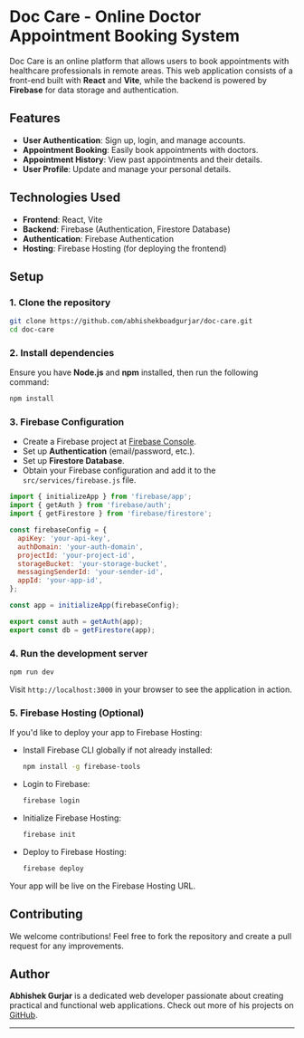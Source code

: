 

# Doc Care - Online Doctor Appointment Booking System

Doc Care is an online platform that allows users to book appointments with healthcare professionals in remote areas. This web application consists of a front-end built with **React** and **Vite**, while the backend is powered by **Firebase** for data storage and authentication.

## Features
- **User Authentication**: Sign up, login, and manage accounts.
- **Appointment Booking**: Easily book appointments with doctors.
- **Appointment History**: View past appointments and their details.
- **User Profile**: Update and manage your personal details.

## Technologies Used
- **Frontend**: React, Vite
- **Backend**: Firebase (Authentication, Firestore Database)
- **Authentication**: Firebase Authentication
- **Hosting**: Firebase Hosting (for deploying the frontend)



## Setup

### 1. Clone the repository

```bash
git clone https://github.com/abhishekboadgurjar/doc-care.git
cd doc-care
```

### 2. Install dependencies

Ensure you have **Node.js** and **npm** installed, then run the following command:

```bash
npm install
```

### 3. Firebase Configuration

- Create a Firebase project at [Firebase Console](https://console.firebase.google.com/).
- Set up **Authentication** (email/password, etc.).
- Set up **Firestore Database**.
- Obtain your Firebase configuration and add it to the `src/services/firebase.js` file.

```js
import { initializeApp } from 'firebase/app';
import { getAuth } from 'firebase/auth';
import { getFirestore } from 'firebase/firestore';

const firebaseConfig = {
  apiKey: 'your-api-key',
  authDomain: 'your-auth-domain',
  projectId: 'your-project-id',
  storageBucket: 'your-storage-bucket',
  messagingSenderId: 'your-sender-id',
  appId: 'your-app-id',
};

const app = initializeApp(firebaseConfig);

export const auth = getAuth(app);
export const db = getFirestore(app);
```

### 4. Run the development server

```bash
npm run dev
```

Visit `http://localhost:3000` in your browser to see the application in action.

### 5. Firebase Hosting (Optional)

If you'd like to deploy your app to Firebase Hosting:

- Install Firebase CLI globally if not already installed:

  ```bash
  npm install -g firebase-tools
  ```

- Login to Firebase:

  ```bash
  firebase login
  ```

- Initialize Firebase Hosting:

  ```bash
  firebase init
  ```

- Deploy to Firebase Hosting:

  ```bash
  firebase deploy
  ```

Your app will be live on the Firebase Hosting URL.

## Contributing

We welcome contributions! Feel free to fork the repository and create a pull request for any improvements.



## Author
**Abhishek Gurjar** is a dedicated web developer passionate about creating practical and functional web applications. Check out more of his projects on [GitHub](https://github.com/abhishekboadgurjar).




---

